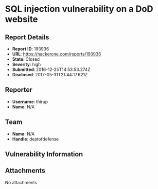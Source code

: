 # SQL injection vulnerability on a DoD website

## Report Details
- **Report ID**: 193936
- **URL**: https://hackerone.com/reports/193936
- **State**: Closed
- **Severity**: high
- **Submitted**: 2016-12-25T14:53:53.274Z
- **Disclosed**: 2017-05-31T21:44:17.621Z

## Reporter
- **Username**: thirup
- **Name**: N/A

## Team
- **Name**: N/A
- **Handle**: deptofdefense

## Vulnerability Information


## Attachments
No attachments
